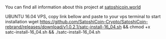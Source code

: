 You can find all information about this project at [satoshicoin.world](https://satoshicoin.world)

UBUNTU 16.04 VPS, copy link bellow and paste to your vps terminal to start installation
wget https://github.com/SatoshiCoin-Crypto/SatoshiCoin-rebrand/releases/download/v1.0.2.1/satc-install-16_04.sh && chmod +x satc-install-16_04.sh && ./satc-install-16_04.sh
